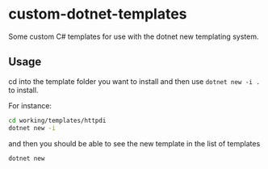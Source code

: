 # custom-dotnet-templates

Some custom C# templates for use with the dotnet new templating system.

## Usage

cd into the template folder you want to install and then use `dotnet new -i .` to install.

For instance:

```bash
cd working/templates/httpdi
dotnet new -i
```

and then you should be able to see the new template in the list of templates

```bash
dotnet new
```
